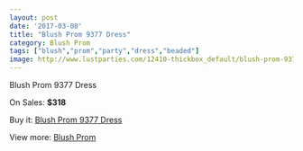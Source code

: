 ```yaml
---
layout: post
date: '2017-03-08'
title: "Blush Prom 9377 Dress"
category: Blush Prom
tags: ["blush","prom","party","dress","beaded"]
image: http://www.lustparties.com/12410-thickbox_default/blush-prom-9377-dress.jpg
---
```

Blush Prom 9377 Dress

On Sales: **$318**
<a href="https://www.lustparties.com/en/blush-prom/4578-blush-prom-9377-dress.html"><amp-img layout="responsive" width="600" height="600" src="//www.lustparties.com/12410-thickbox_default/blush-prom-9377-dress.jpg" alt="Blush Prom 9377 Dress 0" /></a>

Buy it: [Blush Prom 9377 Dress](https://www.lustparties.com/en/blush-prom/4578-blush-prom-9377-dress.html "Blush Prom 9377 Dress")

View more: [Blush Prom](https://www.lustparties.com/en/25-blush-prom "Blush Prom")